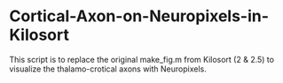 # Cortical-Axon-on-Neuropixels-in-Kilosort
This script is to replace the original make_fig.m from Kilosort (2 &amp; 2.5) to visualize the thalamo-crotical axons with Neuropixels. 
